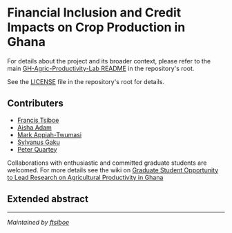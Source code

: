 # Financial Inclusion and Credit Impacts on Crop Production in Ghana

For details about the project and its broader context, please refer to the main [GH-Agric-Productivity-Lab README](../README.md) in the repository's root.

See the [LICENSE](../LICENSE) file in the repository's root for details.

## Contributers
- [Francis Tsiboe](https://scholar.google.com/citations?user=ox2t_YIAAAAJ&hl=en)
- [Aisha Adam](https://scholar.google.com/citations?user=Yf2zSWAAAAAJ&hl=en&oi=ao)
- [Mark Appiah-Twumasi](https://scholar.google.com/citations?user=SrQaedsAAAAJ&hl=en)
- [Sylvanus Gaku](https://people.extension.wisc.edu/#home/person/66ed8e9bc09f6f031b8fa85e/)
- [Peter Quartey](https://scholar.google.com/citations?user=rEPtTzoAAAAJ&hl=en&oi=ao)


Collaborations with enthusiastic and committed graduate students are welcomed. For more details see the wiki on [Graduate Student Opportunity to Lead Research on Agricultural Productivity in Ghana](https://github.com/ftsiboe/GH-Agric-Productivity-Lab/wiki/Graduate-Student-Opportunity-to-Lead-Research-on-Agricultural-Productivity-in-Ghana)
  
## Extended abstract




---

*Maintained by [ftsiboe](https://github.com/ftsiboe)*
